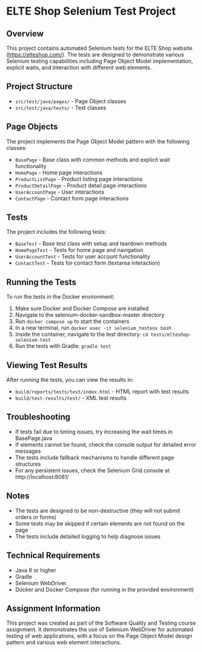 # ELTE Shop Selenium Test Project

## Overview
This project contains automated Selenium tests for the ELTE Shop website (https://elteshop.com/). The tests are designed to demonstrate various Selenium testing capabilities including Page Object Model implementation, explicit waits, and interaction with different web elements.

## Project Structure
- `src/test/java/pages/` - Page Object classes
- `src/test/java/tests/` - Test classes

## Page Objects
The project implements the Page Object Model pattern with the following classes:
- `BasePage` - Base class with common methods and explicit wait functionality
- `HomePage` - Home page interactions
- `ProductListPage` - Product listing page interactions
- `ProductDetailPage` - Product detail page interactions
- `UserAccountPage` - User interactions
- `ContactPage` - Contact form page interactions

## Tests
The project includes the following tests:
- `BaseTest` - Base test class with setup and teardown methods
- `HomePageTest` - Tests for home page and navigation
- `UserAccountTest` - Tests for user account functionality
- `ContactTest` - Tests for contact form (textarea interaction)

## Running the Tests
To run the tests in the Docker environment:

1. Make sure Docker and Docker Compose are installed
2. Navigate to the selenium-docker-sandbox-master directory
3. Run `docker compose up` to start the containers
4. In a new terminal, run `docker exec -it selenium_testenv bash`
5. Inside the container, navigate to the test directory: `cd tests/elteshop-selenium-test`
6. Run the tests with Gradle: `gradle test`

## Viewing Test Results
After running the tests, you can view the results in:
- `build/reports/tests/test/index.html` - HTML report with test results
- `build/test-results/test/` - XML test results

## Troubleshooting
- If tests fail due to timing issues, try increasing the wait times in BasePage.java
- If elements cannot be found, check the console output for detailed error messages
- The tests include fallback mechanisms to handle different page structures
- For any persistent issues, check the Selenium Grid console at http://localhost:8081/

## Notes
- The tests are designed to be non-destructive (they will not submit orders or forms)
- Some tests may be skipped if certain elements are not found on the page
- The tests include detailed logging to help diagnose issues

## Technical Requirements
- Java 8 or higher
- Gradle
- Selenium WebDriver
- Docker and Docker Compose (for running in the provided environment)

## Assignment Information
This project was created as part of the Software Quality and Testing course assignment. It demonstrates the use of Selenium WebDriver for automated testing of web applications, with a focus on the Page Object Model design pattern and various web element interactions.
